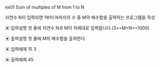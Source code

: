 ex01
Sum of multiples of M from 1 to N

자연수 N이 입력되면 1부터 N까지의 수 중 M의 배수합을 출력하는 프로그램을 작성

▣ 입력설명
첫 줄에 자연수 N과 M이 차례대로 입력됩니다.(3<=M<N<=1000)

▣ 출력설명
첫 줄에 M의 배수합을 출력한다.

▣ 입력예제
15 3

▣ 출력예제
45